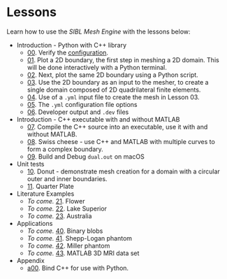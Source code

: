 # Lessons

Learn how to use the *SIBL Mesh Engine* with the lessons below:

* Introduction - Python with C++ library
  * [00](lesson_00.md). Verify the [configuration](../../../config/README.md).
  * [01](lesson_01.md). Plot a 2D boundary, the first step in meshing a 2D domain.  This will be done interactively with a Python terminal.
  * [02](lesson_02.md). Next, plot the same 2D boundary using a Python script.
  * [03](lesson_03.md). Use the 2D boundary as an input to the mesher, to create a single domain composed of 2D quadrilateral finite elements.
  * [04](lesson_04.md). Use of a `.yml` input file to create the mesh in Lesson 03.
  * [05](lesson_05.md). The `.yml` configuration file options
  * [06](lesson_06.md). Developer output and `.dev` files
* Introduction - C++ executable with and without MATLAB
  * [07](lesson_07.md). Compile the C++ source into an executable, use it with and without MATLAB.
  * [08](lesson_08.md). Swiss cheese - use C++ and MATLAB with multiple curves to form a complex boundary.
  * [09](lesson_09.md). Build and Debug `dual.out` on macOS
* Unit tests
  * [10](lesson_10.md). Donut - demonstrate mesh creation for a domain with a circular outer and inner boundaries.
  * [11](lesson_11.md). Quarter Plate
* Literature Examples
  * *To come.* [21](lesson_21.md). Flower
  * *To come.* [22](lesson_22.md). Lake Superior
  * *To come.* [23](lesson_23.md). Australia
* Applications
  * *To come.* [40](lesson_40.md). Binary blobs
  * *To come.* [41](lesson_41.md). Shepp-Logan phantom
  * *To come.* [42](lesson_42.md). Miller phantom
  * *To come.* [43](lesson_43.md). MATLAB 3D MRI data set
* Appendix
  * [a00](lesson_a00.md). Bind C++ for use with Python.
